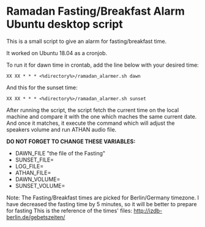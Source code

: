 # Ramadan Fasting/Breakfast Alarm Ubuntu desktop script

This is a small script to give an alarm for fasting/breakfast time.

It worked on Ubuntu 18.04 as a cronjob.

To run it for dawn time in crontab, add the line below with your desired time:
```
XX XX * * * <%directory%>/ramadan_alarmer.sh dawn
```

And this for the sunset time:
```
XX XX * * * <%directory%>/ramadan_alarmer.sh sunset
```

After running the script, the script fetch the current time on the local machine and compare it with the one which maches the same current date. And once it matches, it execute the command which will adjust the speakers volume and run ATHAN audio file. 

**DO NOT FORGET TO CHANGE THESE VARIABLES:**
- DAWN_FILE "the file of the Fasting"
- SUNSET_FILE=
- LOG_FILE=
- ATHAN_FILE=
- DAWN_VOLUME=
- SUNSET_VOLUME=

Note:
The Fasting/Breakfast times are picked for Berlin/Germany timezone.
I have decreased the fasting time by 5 minutes, so it will be better to prepare for fasting
This is the reference of the times' files:
http://izdb-berlin.de/gebetszeiten/

